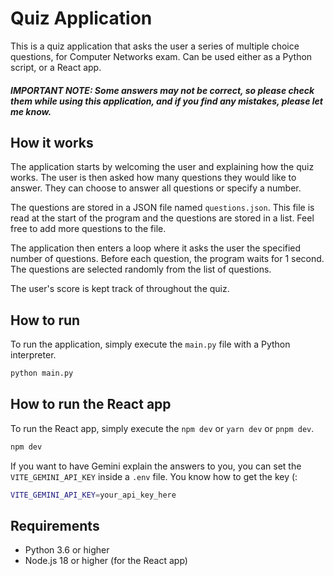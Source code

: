 # Quiz Application

This is a quiz application that asks the user a series of multiple choice questions, for Computer Networks exam. Can be used either as a Python script, or a React app.

##### IMPORTANT NOTE: Some answers may not be correct, so please check them while using this application, and if you find any mistakes, please let me know.

## How it works

The application starts by welcoming the user and explaining how the quiz works. The user is then asked how many questions they would like to answer. They can choose to answer all questions or specify a number.

The questions are stored in a JSON file named `questions.json`. This file is read at the start of the program and the questions are stored in a list. Feel free to add more questions to the file.

The application then enters a loop where it asks the user the specified number of questions. Before each question, the program waits for 1 second. The questions are selected randomly from the list of questions.

The user's score is kept track of throughout the quiz.

## How to run

To run the application, simply execute the `main.py` file with a Python interpreter.

```bash
python main.py
```

## How to run the React app

To run the React app, simply execute the `npm dev` or `yarn dev` or `pnpm dev`.

```bash
npm dev
```

If you want to have Gemini explain the answers to you, you can set the `VITE_GEMINI_API_KEY` inside a `.env` file. You know how to get the key (:

```bash
VITE_GEMINI_API_KEY=your_api_key_here
```

## Requirements

- Python 3.6 or higher
- Node.js 18 or higher (for the React app)
